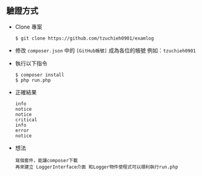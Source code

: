 ## 驗證方式

* Clone 專案

	```
	$ git clone https://github.com/tzuchieh0901/examlog
	```

* 修改 `composer.json` 中的 `[GitHub帳號]` 成為各位的帳號 例如：`tzuchieh0901`

* 執行以下指令

	```
	$ composer install
	$ php run.php
	```

* 正確結果

	```
	info
	notice
	notice
	critical
	info
	error
	notice

	```

* 想法
	```
	寫個套件，能讓composer下載
	再來建立 LoggerInterface介面 和Logger物件使程式可以順利執行run.php
	```
